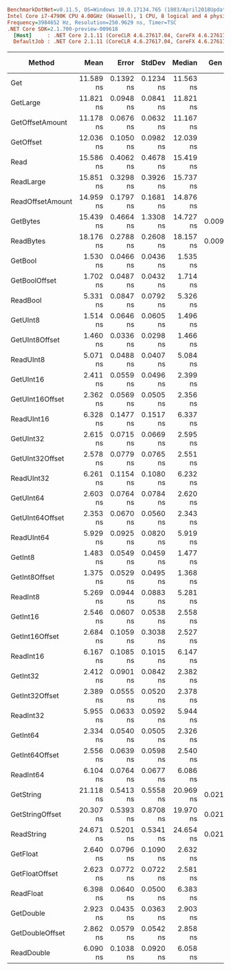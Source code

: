 ``` ini

BenchmarkDotNet=v0.11.5, OS=Windows 10.0.17134.765 (1803/April2018Update/Redstone4)
Intel Core i7-4790K CPU 4.00GHz (Haswell), 1 CPU, 8 logical and 4 physical cores
Frequency=3984652 Hz, Resolution=250.9629 ns, Timer=TSC
.NET Core SDK=2.1.700-preview-009618
  [Host]     : .NET Core 2.1.11 (CoreCLR 4.6.27617.04, CoreFX 4.6.27617.02), 64bit RyuJIT
  DefaultJob : .NET Core 2.1.11 (CoreCLR 4.6.27617.04, CoreFX 4.6.27617.02), 64bit RyuJIT


```
|           Method |      Mean |     Error |    StdDev |    Median |  Gen 0 | Gen 1 | Gen 2 | Allocated |
|----------------- |----------:|----------:|----------:|----------:|-------:|------:|------:|----------:|
|              Get | 11.589 ns | 0.1392 ns | 0.1234 ns | 11.563 ns |      - |     - |     - |         - |
|         GetLarge | 11.821 ns | 0.0948 ns | 0.0841 ns | 11.821 ns |      - |     - |     - |         - |
|  GetOffsetAmount | 11.178 ns | 0.0676 ns | 0.0632 ns | 11.167 ns |      - |     - |     - |         - |
|        GetOffset | 12.036 ns | 0.1050 ns | 0.0982 ns | 12.039 ns |      - |     - |     - |         - |
|             Read | 15.586 ns | 0.4062 ns | 0.4678 ns | 15.419 ns |      - |     - |     - |         - |
|        ReadLarge | 15.851 ns | 0.3298 ns | 0.3926 ns | 15.737 ns |      - |     - |     - |         - |
| ReadOffsetAmount | 14.959 ns | 0.1797 ns | 0.1681 ns | 14.876 ns |      - |     - |     - |         - |
|         GetBytes | 15.439 ns | 0.4664 ns | 1.3308 ns | 14.727 ns | 0.0095 |     - |     - |      40 B |
|        ReadBytes | 18.176 ns | 0.2788 ns | 0.2608 ns | 18.157 ns | 0.0095 |     - |     - |      40 B |
|          GetBool |  1.530 ns | 0.0466 ns | 0.0436 ns |  1.535 ns |      - |     - |     - |         - |
|    GetBoolOffset |  1.702 ns | 0.0487 ns | 0.0432 ns |  1.714 ns |      - |     - |     - |         - |
|         ReadBool |  5.331 ns | 0.0847 ns | 0.0792 ns |  5.326 ns |      - |     - |     - |         - |
|         GetUInt8 |  1.514 ns | 0.0646 ns | 0.0605 ns |  1.496 ns |      - |     - |     - |         - |
|   GetUInt8Offset |  1.460 ns | 0.0336 ns | 0.0298 ns |  1.466 ns |      - |     - |     - |         - |
|        ReadUInt8 |  5.071 ns | 0.0488 ns | 0.0407 ns |  5.084 ns |      - |     - |     - |         - |
|        GetUInt16 |  2.411 ns | 0.0559 ns | 0.0496 ns |  2.399 ns |      - |     - |     - |         - |
|  GetUInt16Offset |  2.362 ns | 0.0569 ns | 0.0505 ns |  2.356 ns |      - |     - |     - |         - |
|       ReadUInt16 |  6.328 ns | 0.1477 ns | 0.1517 ns |  6.337 ns |      - |     - |     - |         - |
|        GetUInt32 |  2.615 ns | 0.0715 ns | 0.0669 ns |  2.595 ns |      - |     - |     - |         - |
|  GetUInt32Offset |  2.578 ns | 0.0779 ns | 0.0765 ns |  2.551 ns |      - |     - |     - |         - |
|       ReadUInt32 |  6.261 ns | 0.1154 ns | 0.1080 ns |  6.232 ns |      - |     - |     - |         - |
|        GetUInt64 |  2.603 ns | 0.0764 ns | 0.0784 ns |  2.620 ns |      - |     - |     - |         - |
|  GetUInt64Offset |  2.353 ns | 0.0670 ns | 0.0560 ns |  2.343 ns |      - |     - |     - |         - |
|       ReadUInt64 |  5.929 ns | 0.0925 ns | 0.0820 ns |  5.919 ns |      - |     - |     - |         - |
|          GetInt8 |  1.483 ns | 0.0549 ns | 0.0459 ns |  1.477 ns |      - |     - |     - |         - |
|    GetInt8Offset |  1.375 ns | 0.0529 ns | 0.0495 ns |  1.368 ns |      - |     - |     - |         - |
|         ReadInt8 |  5.269 ns | 0.0944 ns | 0.0883 ns |  5.281 ns |      - |     - |     - |         - |
|         GetInt16 |  2.546 ns | 0.0607 ns | 0.0538 ns |  2.558 ns |      - |     - |     - |         - |
|   GetInt16Offset |  2.684 ns | 0.1059 ns | 0.3038 ns |  2.527 ns |      - |     - |     - |         - |
|        ReadInt16 |  6.167 ns | 0.1085 ns | 0.1015 ns |  6.147 ns |      - |     - |     - |         - |
|         GetInt32 |  2.412 ns | 0.0901 ns | 0.0842 ns |  2.382 ns |      - |     - |     - |         - |
|   GetInt32Offset |  2.389 ns | 0.0555 ns | 0.0520 ns |  2.378 ns |      - |     - |     - |         - |
|        ReadInt32 |  5.955 ns | 0.0633 ns | 0.0592 ns |  5.944 ns |      - |     - |     - |         - |
|         GetInt64 |  2.334 ns | 0.0540 ns | 0.0505 ns |  2.326 ns |      - |     - |     - |         - |
|   GetInt64Offset |  2.556 ns | 0.0639 ns | 0.0598 ns |  2.540 ns |      - |     - |     - |         - |
|        ReadInt64 |  6.104 ns | 0.0764 ns | 0.0677 ns |  6.086 ns |      - |     - |     - |         - |
|        GetString | 21.118 ns | 0.5413 ns | 0.5558 ns | 20.969 ns | 0.0210 |     - |     - |      88 B |
|  GetStringOffset | 20.307 ns | 0.5393 ns | 0.8708 ns | 19.970 ns | 0.0210 |     - |     - |      88 B |
|       ReadString | 24.671 ns | 0.5201 ns | 0.5341 ns | 24.654 ns | 0.0210 |     - |     - |      88 B |
|         GetFloat |  2.640 ns | 0.0796 ns | 0.1090 ns |  2.632 ns |      - |     - |     - |         - |
|   GetFloatOffset |  2.623 ns | 0.0772 ns | 0.0722 ns |  2.581 ns |      - |     - |     - |         - |
|        ReadFloat |  6.398 ns | 0.0640 ns | 0.0500 ns |  6.383 ns |      - |     - |     - |         - |
|        GetDouble |  2.923 ns | 0.0435 ns | 0.0363 ns |  2.903 ns |      - |     - |     - |         - |
|  GetDoubleOffset |  2.862 ns | 0.0579 ns | 0.0542 ns |  2.858 ns |      - |     - |     - |         - |
|       ReadDouble |  6.090 ns | 0.1038 ns | 0.0920 ns |  6.058 ns |      - |     - |     - |         - |
